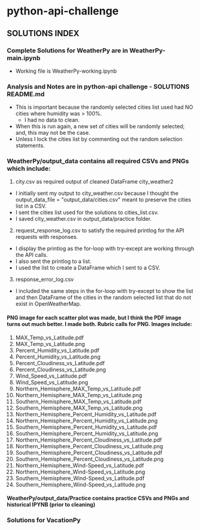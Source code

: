 # python-api-challenge

## SOLUTIONS INDEX

### Complete Solutions for WeatherPy are in WeatherPy-main.ipynb
* Working file is WeatherPy-working.ipynb

### Analysis and Notes are in python-api challenge - SOLUTIONS README.md
* This is important because the randomly selected cities list used had NO cities where humidity was > 100%.
  * I had no data to clean.
* When this is run again, a new set of cities will be randomly selected; and, this may not be the case.
* Unless I lock the cities list by commenting out the random selection statements.

### WeatherPy/output_data contains all required CSVs and PNGs which include:
1) city.csv as required output of cleaned DataFrame city_weather2
  * I initially sent my output to city_weather.csv because I thought the output_data_file = "output_data/cities.csv" meant to preserve the cities list in a CSV.
  * I sent the cities list used for the solutions to cities_list.csv.
  * I saved city_weather.csv in output_data/practice folder.
2) request_response_log.csv to satisfy the required printlog for the API requests with responses.
  * I display the printlog as the for-loop with try-except are working through the API calls.
  * I also sent the printlog to a list.
  * I used the list to create a DataFrame which I sent to a CSV.
3) response_error_log.csv
  * I included the same steps in the for-loop with try-except to show the list and then DataFrame of the cities in the random selected list that do not exist in OpenWeatherMap.
#### PNG image for each scatter plot was made, but I think the PDF image turns out much better.  I made both.  Rubric calls for PNG.  Images include:
1) MAX_Temp_vs_Latitude.pdf
2) MAX_Temp_vs_Latitude.png
3) Percent_Humidity_vs_Latitude.pdf
4) Percent_Humidity_vs_Latitude.png
5) Percent_Cloudiness_vs_Latitude.pdf
6) Percent_Cloudiness_vs_Latitude.png
7) Wind_Speed_vs_Latitude.pdf
8) Wind_Speed_vs_Latitude.png
9) Northern_Hemisphere_MAX_Temp_vs_Latitude.pdf
10) Northern_Hemisphere_MAX_Temp_vs_Latitude.png
11) Southern_Hemisphere_MAX_Temp_vs_Latitude.pdf
12) Southern_Hemisphere_MAX_Temp_vs_Latitude.png
13) Northern_Hemisphere_Percent_Humidity_vs_Latitude.pdf
14) Northern_Hemisphere_Percent_Humidity_vs_Latitude.png
15) Southern_Hemisphere_Percent_Humidity_vs_Latitude.pdf
16) Southern_Hemisphere_Percent_Humidity_vs_Latitude.png
17) Northern_Hemisphere_Percent_Cloudiness_vs_Latitude.pdf
18) Northern_Hemisphere_Percent_Cloudiness_vs_Latitude.png
19) Southern_Hemisphere_Percent_Cloudiness_vs_Latitude.pdf
20) Southern_Hemisphere_Percent_Cloudiness_vs_Latitude.png
21) Northern_Hemisphere_Wind-Speed_vs_Latitude.pdf
22) Northern_Hemisphere_Wind-Speed_vs_Latitude.png
23) Southern_Hemisphere_Wind-Speed_vs_Latitude.pdf
24) Southern_Hemisphere_Wind-Speed_vs_Latitude.png
#### WeatherPy/output_data/Practice contains practice CSVs and PNGs and historical IPYNB (prior to cleaning)


### Solutions for VacationPy
